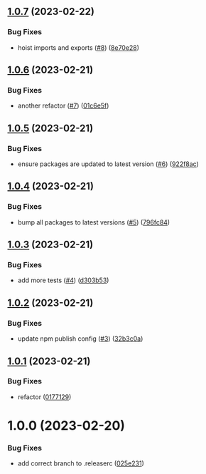 ## [1.0.7](https://github.com/lachiejames/generate-project/compare/v1.0.6...v1.0.7) (2023-02-22)


### Bug Fixes

* hoist imports and exports ([#8](https://github.com/lachiejames/generate-project/issues/8)) ([8e70e28](https://github.com/lachiejames/generate-project/commit/8e70e280e59bb5e83be17bcf0e141a817f1cfb34))

## [1.0.6](https://github.com/lachiejames/generate-project/compare/v1.0.5...v1.0.6) (2023-02-21)


### Bug Fixes

* another refactor ([#7](https://github.com/lachiejames/generate-project/issues/7)) ([01c6e5f](https://github.com/lachiejames/generate-project/commit/01c6e5fcf7e56c9871c2da220be9227418a77cc8))

## [1.0.5](https://github.com/lachiejames/generate-project/compare/v1.0.4...v1.0.5) (2023-02-21)


### Bug Fixes

* ensure packages are updated to latest version ([#6](https://github.com/lachiejames/generate-project/issues/6)) ([922f8ac](https://github.com/lachiejames/generate-project/commit/922f8aca6b7220f2ccbb25b06b72d361274b424c))

## [1.0.4](https://github.com/lachiejames/generate-project/compare/v1.0.3...v1.0.4) (2023-02-21)


### Bug Fixes

* bump all packages to latest versions ([#5](https://github.com/lachiejames/generate-project/issues/5)) ([796fc84](https://github.com/lachiejames/generate-project/commit/796fc84012b76c58f6db02ae8f25c37b35cd7335))

## [1.0.3](https://github.com/lachiejames/generate-project/compare/v1.0.2...v1.0.3) (2023-02-21)


### Bug Fixes

* add more tests ([#4](https://github.com/lachiejames/generate-project/issues/4)) ([d303b53](https://github.com/lachiejames/generate-project/commit/d303b53496d322d9b0751e96a7079e5764ec97ec))

## [1.0.2](https://github.com/lachiejames/generate-project/compare/v1.0.1...v1.0.2) (2023-02-21)


### Bug Fixes

* update npm publish config ([#3](https://github.com/lachiejames/generate-project/issues/3)) ([32b3c0a](https://github.com/lachiejames/generate-project/commit/32b3c0ac5bc7af98dea91d3a68142b4e07c3e1e0))

## [1.0.1](https://github.com/lachiejames/generate-project/compare/v1.0.0...v1.0.1) (2023-02-21)


### Bug Fixes

* refactor ([0177129](https://github.com/lachiejames/generate-project/commit/01771298b9659abc2f41abbb07f79ba3191cb892))

# 1.0.0 (2023-02-20)


### Bug Fixes

* add correct branch to .releaserc ([025e231](https://github.com/lachiejames/generate-project/commit/025e23117c3aa924a409e45d1155e7b6ad3abecd))
